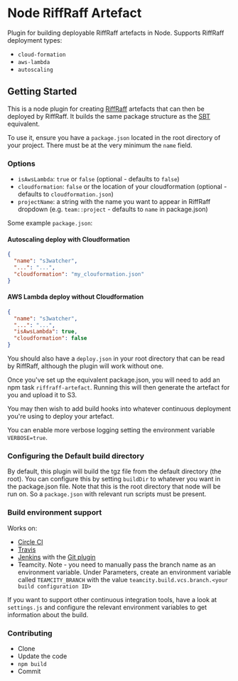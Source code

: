 # Node RiffRaff Artefact

Plugin for building deployable RiffRaff artefacts in Node. Supports RiffRaff deployment types:

- `cloud-formation`
- `aws-lambda`
- `autoscaling`

## Getting Started
This is a node plugin for creating [RiffRaff](https://github.com/guardian/deploy) artefacts that can then be deployed by RiffRaff. It builds the same package structure as the [SBT](https://github.com/guardian/riffraff-artifact) equivalent.

To use it, ensure you have a `package.json` located in the root directory of your project. There must be at the very minimum the `name` field.

### Options
- `isAwsLambda`: `true` or `false` (optional - defaults to `false`)
- `cloudformation`: `false` or the location of your cloudformation (optional - defaults to `cloudformation.json`)
- `projectName`: a string with the name you want to appear in RiffRaff dropdown (e.g. `team::project` - defaults to `name` in package.json)

Some example `package.json`:

#### Autoscaling deploy with Cloudformation
```json
{
  "name": "s3watcher",
  "...": "...",
  "cloudformation": "my_clouformation.json"
}
```

#### AWS Lambda deploy without Cloudformation
```json
{
  "name": "s3watcher",
  "...": "...",
  "isAwsLambda": true,
  "cloudformation": false
}
```

You should also have a `deploy.json` in your root directory that can be read by RiffRaff, although the plugin will work without one.

Once you've set up the equivalent package.json, you will need to add an npm task ```riffraff-artefact```. Running this will then generate the artefact for you and upload it to S3.

You may then wish to add build hooks into whatever continuous deployment you're using to deploy your artefact.

You can enable more verbose logging setting the environment variable `VERBOSE=true`.

### Configuring the Default build directory
By default, this plugin will build the tgz file from the default directory (the root). You can configure this by setting `buildDir` to whatever you want in the package.json file. Note that this is the root directory that node will be run on. So a `package.json` with relevant run scripts must be present.

### Build environment support
Works on:
- [Circle CI](https://circleci.com/)
- [Travis](https://travis-ci.org/)
- [Jenkins](https://jenkins-ci.org/) with the [Git plugin](https://wiki.jenkins-ci.org/display/JENKINS/Git+Plugin)
- Teamcity. Note - you need to manually pass the branch name as an environment variable. Under Parameters, create an environment variable called `TEAMCITY_BRANCH` with the value `teamcity.build.vcs.branch.<your build configuration ID>`

If you want to support other continuous integration tools, have a look at `settings.js` and configure the relevant environment variables to get information about the build.

### Contributing

* Clone
* Update the code
* `npm build`
* Commit
